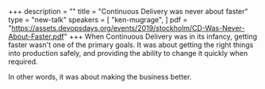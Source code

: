 +++
description = ""
title = "Continuous Delivery was never about faster"
type = "new-talk"
speakers = [
        "ken-mugrage",
]
pdf = "https://assets.devopsdays.org/events/2019/stockholm/CD-Was-Never-About-Faster.pdf"
+++
When Continuous Delivery was in its infancy, getting faster wasn't one of the primary goals. It was about getting the right things into production safely, and providing the ability to change it quickly when required. 

In other words, it was about making the business better.